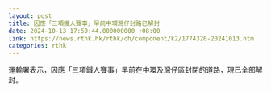 ```yaml
---
layout: post
title: 因應「三項鐵人賽事」早前中環灣仔封路已解封
date: 2024-10-13 17:50:44.000000000 +08:00
link: https://news.rthk.hk/rthk/ch/component/k2/1774320-20241013.htm
categories: rthk
---
```


運輸署表示，因應「三項鐵人賽事」早前在中環及灣仔區封閉的道路，現已全部解封。
